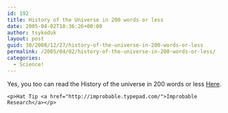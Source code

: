 ```yaml
---
id: 192
title: History of the Universe in 200 words or less
date: 2005-04-02T10:36:26+00:00
author: tsykoduk
layout: post
guid: 30/2008/12/27/history-of-the-universe-in-200-words-or-less
permalink: /2005/04/02/history-of-the-universe-in-200-words-or-less/
categories:
  - Science!
---
```

<p>Yes, you too can read the History of the universe in 200 words or less <a href="http://members.bellatlantic.net/%7Evze3fs8i/hist/hist.html">Here</a>.</p>


	<p>Hat Tip <a href="http://improbable.typepad.com/">Improbable Research</a></p>